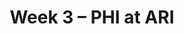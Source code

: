 ---
layout: game
title: Week 3 – PHI at ARI
season: 2012
game_id: 2012_03_PHI_ARI
away_team: PHI
home_team: ARI
---